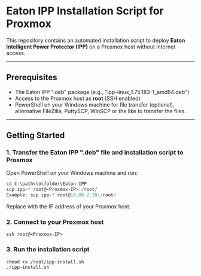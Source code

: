 # Eaton IPP Installation Script for Proxmox

This repository contains an automated installation script to deploy **Eaton Intelligent Power Protector (IPP)** on a Proxmox host without internet access.

---

## Prerequisites

- The Eaton IPP ".deb" package (e.g., "ipp-linux_1.75.183-1_amd64.deb")
- Access to the Proxmox host as **root** (SSH enabled)
- PowerShell on your Windows machine for file transfer (optional), alternative FileZilla, PuttySCP, WinSCP or the like to transfer the files.

---

## Getting Started

### 1. Transfer the Eaton IPP ".deb" file and installation script to Proxmox

Open PowerShell on your Windows machine and run:

```powershell
cd C:\path\to\folder\Eaton-IPP
scp ipp-* root@<Proxmox-IP>:/root/
Example: scp ipp-* root@10.80.2.20:/root/
```
Replace <Proxmox-IP> with the IP address of your Proxmox host.

### 2. Connect to your Proxmox host
```
ssh root@<Proxmox-IP>
```

### 3. Run the installation script
``` 
chmod +x /root/ipp-install.sh
./ipp-install.sh
``` 
